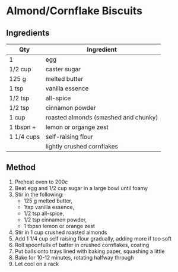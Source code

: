 # Almond/Cornflake Biscuits

## Ingredients

|Qty|Ingredient
|-|-
|1|egg
|1/2 cup|caster sugar
|125 g|melted butter
|1 tsp|vanilla essence
|1/2 tsp|all-spice
|1/2 tsp|cinnamon powder
|1 cup| roasted almonds (smashed and chunky)
|1 tbspn +|lemon or organge zest
|1 1/4 cups| self-raising flour
||lightly crushed cornflakes

## Method

1. Preheat oven to 200c
2. Beat egg and 1/2 cup sugar in a large bowl until foamy
3. Stir in the following: 
    - 125 g melted butter,
    - 1tsp vanilla essence,
    - 1/2 tsp all-spice,
    - 1/2 tsp cinnamon powder,
    - 1 tbpsn lemon or orange zest
4. Stir in 1 cup crushed roasted almonds
5. Add 1 1/4 cup self raising flour gradually, adding more if too soft
6. Roll spoonfulls of batter in crushed cornflakes, coating
7. Put balls onto trays lined with baking paper, squashing a little
8. Bake for 10-12 minutes, rotating halfway through
9. Let cool on a rack


    